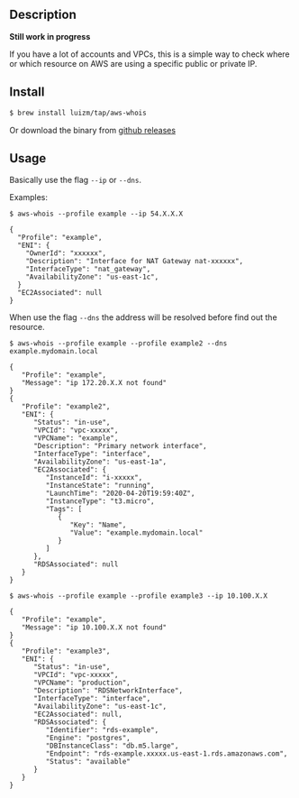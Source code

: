 ## Description

**Still work in progress**

If you have a lot of accounts and VPCs, this is a simple way to check where or which resource on AWS are using a specific public or private IP.

## Install

```sh
$ brew install luizm/tap/aws-whois
```

Or download the binary from [github releases](https://github.com/luizm/aws-whois/releases)

## Usage

Basically use the flag `--ip` or `--dns`.

Examples:

`$ aws-whois --profile example --ip 54.X.X.X`

```log
{
  "Profile": "example",
  "ENI": {
    "OwnerId": "xxxxxx",
    "Description": "Interface for NAT Gateway nat-xxxxxx",
    "InterfaceType": "nat_gateway",
    "AvailabilityZone": "us-east-1c",
  }
  "EC2Associated": null
}
```

When use the flag `--dns` the address will be resolved before find out the resource.

`$ aws-whois --profile example --profile example2 --dns example.mydomain.local`

```log
{
   "Profile": "example",
   "Message": "ip 172.20.X.X not found"
}
{
   "Profile": "example2",
   "ENI": {
      "Status": "in-use",
      "VPCId": "vpc-xxxxx",
      "VPCName": "example",
      "Description": "Primary network interface",
      "InterfaceType": "interface",
      "AvailabilityZone": "us-east-1a",
      "EC2Associated": {
         "InstanceId": "i-xxxxx",
         "InstanceState": "running",
         "LaunchTime": "2020-04-20T19:59:40Z",
         "InstanceType": "t3.micro",
         "Tags": [
            {
               "Key": "Name",
               "Value": "example.mydomain.local"
            }
         ]
      },
      "RDSAssociated": null
   }
}
```

`$ aws-whois --profile example --profile example3 --ip 10.100.X.X`

```log
{
   "Profile": "example",
   "Message": "ip 10.100.X.X not found"
}
{
   "Profile": "example3",
   "ENI": {
      "Status": "in-use",
      "VPCId": "vpc-xxxxx",
      "VPCName": "production",
      "Description": "RDSNetworkInterface",
      "InterfaceType": "interface",
      "AvailabilityZone": "us-east-1c",
      "EC2Associated": null,
      "RDSAssociated": {
         "Identifier": "rds-example",
         "Engine": "postgres",
         "DBInstanceClass": "db.m5.large",
         "Endpoint": "rds-example.xxxxx.us-east-1.rds.amazonaws.com",
         "Status": "available"
      }
   }
}
```
